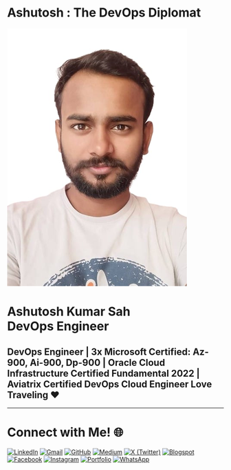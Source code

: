 Ashutosh : The DevOps Diplomat
==============================

![](ashutosh-photo.jpg)

Ashutosh Kumar Sah  
DevOps Engineer
====================================

## DevOps Engineer | 3x Microsoft Certified: Az-900, Ai-900, Dp-900 | Oracle Cloud Infrastructure Certified Fundamental 2022 | Aviatrix Certified DevOps Cloud Engineer Love Traveling ❤️
------------------------------------------------------------------------------------------------------------------------------------------------------------------------------------------------------------
# Connect with Me! 🌐

[![LinkedIn](https://img.shields.io/badge/LinkedIn-ashutosh--k1-blue?style=flat&logo=linkedin)](https://www.linkedin.com/in/ashutosh-k1)
[![Gmail](https://img.shields.io/badge/Gmail-anandashtuosh803@gmail.com-red?style=flat&logo=gmail)](https://mail.google.com/mail/u/0/?fs=1&to=anandashtuosh803@gmail.com&su=SUBJECT&body=BODY&tf=cm)
[![GitHub](https://img.shields.io/badge/GitHub-ashu--cybertron-black?style=flat&logo=github)](https://github.com/ashu-cybertron)
[![Medium](https://img.shields.io/badge/Medium-ashutosh--k1-green?style=flat&logo=medium)](https://ashutosh-k1.medium.com)
[![X (Twitter)](https://img.shields.io/badge/Twitter-Ashutos10759591-blue?style=flat&logo=twitter)](https://x.com/Ashutos10759591)
[![Blogspot](https://img.shields.io/badge/Blogspot-ashu--cybertron-orange?style=flat&logo=blogger)](https://ashu-cybertron.blogspot.com/)
[![Facebook](https://img.shields.io/badge/Facebook-ashutosh.kumarsah.3344-1877F2?style=flat&logo=facebook)](https://www.facebook.com/ashutosh.kumarsah.3344)
[![Instagram](https://img.shields.io/badge/Instagram-thedevopsdiplomat-ff69b4?style=flat&logo=instagram)](https://www.instagram.com/thedevopsdiplomat?igsh=NTlmdTYybTlicWM0)
[![Portfolio](https://img.shields.io/badge/Portfolio-ashu--cybertron.github.io-9cf?style=flat&logo=google-chrome)](https://ashu-cybertron.github.io/)
[![WhatsApp](https://img.shields.io/badge/WhatsApp-Chat%20with%20me-25D366?style=flat&logo=whatsapp)](https://wa.me/918294489292)




